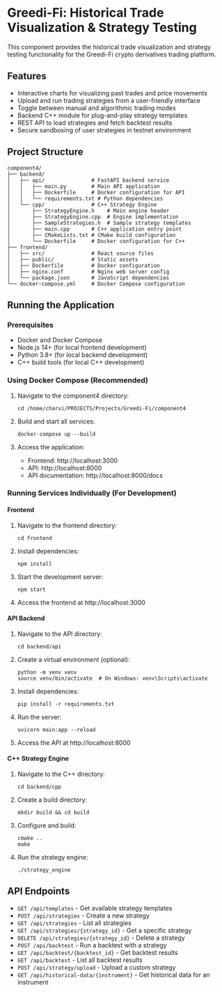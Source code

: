 # Greedi-Fi: Historical Trade Visualization & Strategy Testing

This component provides the historical trade visualization and strategy testing functionality for the Greedi-Fi crypto derivatives trading platform.

## Features

- Interactive charts for visualizing past trades and price movements
- Upload and run trading strategies from a user-friendly interface
- Toggle between manual and algorithmic trading modes
- Backend C++ module for plug-and-play strategy templates
- REST API to load strategies and fetch backtest results
- Secure sandboxing of user strategies in testnet environment

## Project Structure

```
component4/
├── backend/
│   ├── api/               # FastAPI backend service
│   │   ├── main.py        # Main API application
│   │   ├── Dockerfile     # Docker configuration for API
│   │   └── requirements.txt # Python dependencies
│   └── cpp/               # C++ Strategy Engine
│       ├── StrategyEngine.h    # Main engine header
│       ├── StrategyEngine.cpp  # Engine implementation
│       ├── SampleStrategies.h  # Sample strategy templates
│       ├── main.cpp       # C++ application entry point
│       ├── CMakeLists.txt # CMake build configuration
│       └── Dockerfile     # Docker configuration for C++
├── frontend/
│   ├── src/               # React source files
│   ├── public/            # Static assets
│   ├── Dockerfile         # Docker configuration
│   ├── nginx.conf         # Nginx web server config
│   └── package.json       # JavaScript dependencies
└── docker-compose.yml     # Docker Compose configuration
```

## Running the Application

### Prerequisites

- Docker and Docker Compose
- Node.js 14+ (for local frontend development)
- Python 3.8+ (for local backend development)
- C++ build tools (for local C++ development)

### Using Docker Compose (Recommended)

1. Navigate to the component4 directory:
   ```
   cd /home/charvi/PROJECTS/Projects/Greedi-Fi/component4
   ```

2. Build and start all services:
   ```
   docker-compose up --build
   ```

3. Access the application:
   - Frontend: http://localhost:3000
   - API: http://localhost:8000
   - API documentation: http://localhost:8000/docs

### Running Services Individually (For Development)

#### Frontend

1. Navigate to the frontend directory:
   ```
   cd frontend
   ```

2. Install dependencies:
   ```
   npm install
   ```

3. Start the development server:
   ```
   npm start
   ```

4. Access the frontend at http://localhost:3000

#### API Backend

1. Navigate to the API directory:
   ```
   cd backend/api
   ```

2. Create a virtual environment (optional):
   ```
   python -m venv venv
   source venv/bin/activate  # On Windows: venv\Scripts\activate
   ```

3. Install dependencies:
   ```
   pip install -r requirements.txt
   ```

4. Run the server:
   ```
   uvicorn main:app --reload
   ```

5. Access the API at http://localhost:8000

#### C++ Strategy Engine

1. Navigate to the C++ directory:
   ```
   cd backend/cpp
   ```

2. Create a build directory:
   ```
   mkdir build && cd build
   ```

3. Configure and build:
   ```
   cmake ..
   make
   ```

4. Run the strategy engine:
   ```
   ./strategy_engine
   ```

## API Endpoints

- `GET /api/templates` - Get available strategy templates
- `POST /api/strategies` - Create a new strategy
- `GET /api/strategies` - List all strategies
- `GET /api/strategies/{strategy_id}` - Get a specific strategy
- `DELETE /api/strategies/{strategy_id}` - Delete a strategy
- `POST /api/backtest` - Run a backtest with a strategy
- `GET /api/backtest/{backtest_id}` - Get backtest results
- `GET /api/backtest` - List all backtest results
- `POST /api/strategy/upload` - Upload a custom strategy
- `GET /api/historical-data/{instrument}` - Get historical data for an instrument
